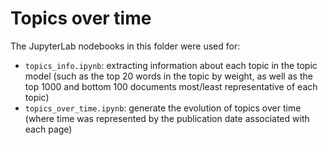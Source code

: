 # Topics over time

The JupyterLab nodebooks in this folder were used for:
- `topics_info.ipynb`: extracting information about each
topic in the topic model (such as the top 20 words in the topic by weight, as well as
the top 1000 and bottom 100 documents most/least representative of each topic)
- `topics_over_time.ipynb`: generate the evolution of topics over time (where time was represented
by the publication date associated with each page)
